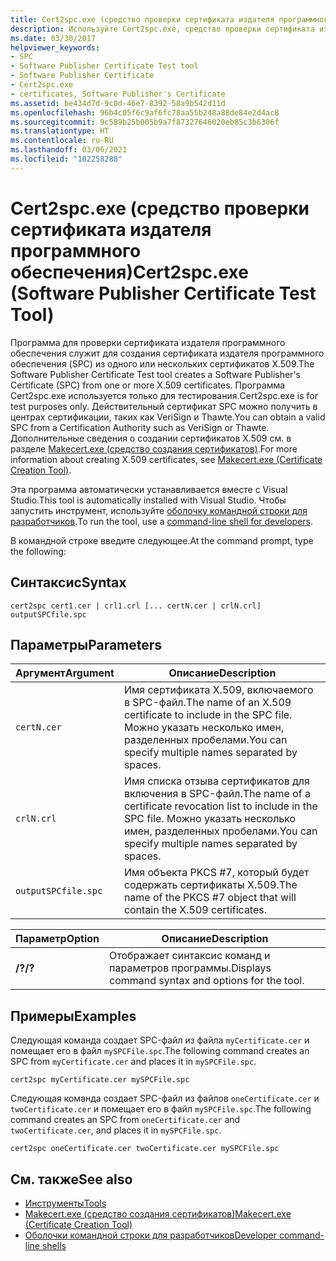 ```yaml
---
title: Cert2spc.exe (средство проверки сертификата издателя программного обеспечения)
description: Используйте Cert2spc.exe, средство проверки сертификата издателя программного обеспечения. Это средство создает сертификат издателя программного обеспечения (SPC) из одного или более сертификатов X.509.
ms.date: 03/30/2017
helpviewer_keywords:
- SPC
- Software Publisher Certificate Test tool
- Software Publisher Certificate
- Cert2spc.exe
- certificates, Software Publisher's Certificate
ms.assetid: be434d7d-9c0d-46e7-8392-58a9b542d11d
ms.openlocfilehash: 96b4c05f6c9af6fc78aa55b248a88de84e2d4ac8
ms.sourcegitcommit: 9c589b25b005b9a7f87327646020eb85c3b6306f
ms.translationtype: HT
ms.contentlocale: ru-RU
ms.lasthandoff: 03/06/2021
ms.locfileid: "102258288"
---
```

# <a name="cert2spcexe-software-publisher-certificate-test-tool"></a><span data-ttu-id="cfaff-104">Cert2spc.exe (средство проверки сертификата издателя программного обеспечения)</span><span class="sxs-lookup"><span data-stu-id="cfaff-104">Cert2spc.exe (Software Publisher Certificate Test Tool)</span></span>

<span data-ttu-id="cfaff-105">Программа для проверки сертификата издателя программного обеспечения служит для создания сертификата издателя программного обеспечения (SPC) из одного или нескольких сертификатов X.509.</span><span class="sxs-lookup"><span data-stu-id="cfaff-105">The Software Publisher Certificate Test tool creates a Software Publisher's Certificate (SPC) from one or more X.509 certificates.</span></span> <span data-ttu-id="cfaff-106">Программа Cert2spc.exe используется только для тестирования.</span><span class="sxs-lookup"><span data-stu-id="cfaff-106">Cert2spc.exe is for test purposes only.</span></span> <span data-ttu-id="cfaff-107">Действительный сертификат SPC можно получить в центрах сертификации, таких как VeriSign и Thawte.</span><span class="sxs-lookup"><span data-stu-id="cfaff-107">You can obtain a valid SPC from a Certification Authority such as VeriSign or Thawte.</span></span> <span data-ttu-id="cfaff-108">Дополнительные сведения о создании сертификатов X.509 см. в разделе [Makecert.exe (средство создания сертификатов)](/windows/desktop/SecCrypto/makecert).</span><span class="sxs-lookup"><span data-stu-id="cfaff-108">For more information about creating X.509 certificates, see [Makecert.exe (Certificate Creation Tool)](/windows/desktop/SecCrypto/makecert).</span></span>  
  
 <span data-ttu-id="cfaff-109">Эта программа автоматически устанавливается вместе с Visual Studio.</span><span class="sxs-lookup"><span data-stu-id="cfaff-109">This tool is automatically installed with Visual Studio.</span></span> <span data-ttu-id="cfaff-110">Чтобы запустить инструмент, используйте [оболочку командной строки для разработчиков](/visualstudio/ide/reference/command-prompt-powershell).</span><span class="sxs-lookup"><span data-stu-id="cfaff-110">To run the tool, use a [command-line shell for developers](/visualstudio/ide/reference/command-prompt-powershell).</span></span>  
  
 <span data-ttu-id="cfaff-111">В командной строке введите следующее.</span><span class="sxs-lookup"><span data-stu-id="cfaff-111">At the command prompt, type the following:</span></span>  
  
## <a name="syntax"></a><span data-ttu-id="cfaff-112">Синтаксис</span><span class="sxs-lookup"><span data-stu-id="cfaff-112">Syntax</span></span>  
  
```console  
cert2spc cert1.cer | crl1.crl [... certN.cer | crlN.crl] outputSPCfile.spc  
```  
  
## <a name="parameters"></a><span data-ttu-id="cfaff-113">Параметры</span><span class="sxs-lookup"><span data-stu-id="cfaff-113">Parameters</span></span>  
  
|<span data-ttu-id="cfaff-114">Аргумент</span><span class="sxs-lookup"><span data-stu-id="cfaff-114">Argument</span></span>|<span data-ttu-id="cfaff-115">Описание</span><span class="sxs-lookup"><span data-stu-id="cfaff-115">Description</span></span>|  
|--------------|-----------------|  
|`certN.cer`|<span data-ttu-id="cfaff-116">Имя сертификата X.509, включаемого в SPC-файл.</span><span class="sxs-lookup"><span data-stu-id="cfaff-116">The name of an X.509 certificate to include in the SPC file.</span></span> <span data-ttu-id="cfaff-117">Можно указать несколько имен, разделенных пробелами.</span><span class="sxs-lookup"><span data-stu-id="cfaff-117">You can specify multiple names separated by spaces.</span></span>|  
|`crlN.crl`|<span data-ttu-id="cfaff-118">Имя списка отзыва сертификатов для включения в SPC-файл.</span><span class="sxs-lookup"><span data-stu-id="cfaff-118">The name of a certificate revocation list to include in the SPC file.</span></span> <span data-ttu-id="cfaff-119">Можно указать несколько имен, разделенных пробелами.</span><span class="sxs-lookup"><span data-stu-id="cfaff-119">You can specify multiple names separated by spaces.</span></span>|  
|`outputSPCfile.spc`|<span data-ttu-id="cfaff-120">Имя объекта PKCS #7, который будет содержать сертификаты X.509.</span><span class="sxs-lookup"><span data-stu-id="cfaff-120">The name of the PKCS #7 object that will contain the X.509 certificates.</span></span>|  
  
|<span data-ttu-id="cfaff-121">Параметр</span><span class="sxs-lookup"><span data-stu-id="cfaff-121">Option</span></span>|<span data-ttu-id="cfaff-122">Описание</span><span class="sxs-lookup"><span data-stu-id="cfaff-122">Description</span></span>|  
|------------|-----------------|  
|<span data-ttu-id="cfaff-123">**/?**</span><span class="sxs-lookup"><span data-stu-id="cfaff-123">**/?**</span></span>|<span data-ttu-id="cfaff-124">Отображает синтаксис команд и параметров программы.</span><span class="sxs-lookup"><span data-stu-id="cfaff-124">Displays command syntax and options for the tool.</span></span>|  
  
## <a name="examples"></a><span data-ttu-id="cfaff-125">Примеры</span><span class="sxs-lookup"><span data-stu-id="cfaff-125">Examples</span></span>  

 <span data-ttu-id="cfaff-126">Следующая команда создает SPC-файл из файла `myCertificate.cer` и помещает его в файл `mySPCFile.spc`.</span><span class="sxs-lookup"><span data-stu-id="cfaff-126">The following command creates an SPC from `myCertificate.cer` and places it in `mySPCFile.spc`.</span></span>  
  
```console
cert2spc myCertificate.cer mySPCFile.spc  
```  
  
 <span data-ttu-id="cfaff-127">Следующая команда создает SPC-файл из файлов `oneCertificate.cer` и `twoCertificate.cer` и помещает его в файл `mySPCFile.spc`.</span><span class="sxs-lookup"><span data-stu-id="cfaff-127">The following command creates an SPC from `oneCertificate.cer` and `twoCertificate.cer`, and places it in `mySPCFile.spc`.</span></span>  
  
```console
cert2spc oneCertificate.cer twoCertificate.cer mySPCFile.spc  
```  
  
## <a name="see-also"></a><span data-ttu-id="cfaff-128">См. также</span><span class="sxs-lookup"><span data-stu-id="cfaff-128">See also</span></span>

- [<span data-ttu-id="cfaff-129">Инструменты</span><span class="sxs-lookup"><span data-stu-id="cfaff-129">Tools</span></span>](index.md)
- [<span data-ttu-id="cfaff-130">Makecert.exe (средство создания сертификатов)</span><span class="sxs-lookup"><span data-stu-id="cfaff-130">Makecert.exe (Certificate Creation Tool)</span></span>](/windows/desktop/SecCrypto/makecert)
- [<span data-ttu-id="cfaff-131">Оболочки командной строки для разработчиков</span><span class="sxs-lookup"><span data-stu-id="cfaff-131">Developer command-line shells</span></span>](/visualstudio/ide/reference/command-prompt-powershell)
